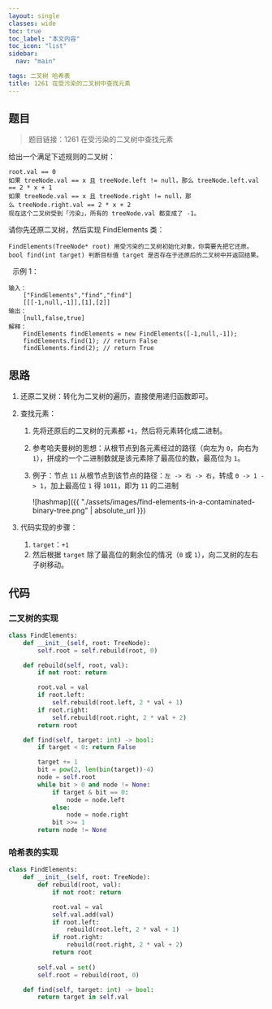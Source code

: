 ```yaml
---
layout: single
classes: wide
toc: true
toc_label: "本文内容"
toc_icon: "list"
sidebar:
  nav: "main"

tags: 二叉树 哈希表
title: 1261 在受污染的二叉树中查找元素
---
```


## 题目

> 题目链接：1261 在受污染的二叉树中查找元素

给出一个满足下述规则的二叉树：

    root.val == 0
    如果 treeNode.val == x 且 treeNode.left != null，那么 treeNode.left.val == 2 * x + 1
    如果 treeNode.val == x 且 treeNode.right != null，那么 treeNode.right.val == 2 * x + 2
    现在这个二叉树受到「污染」，所有的 treeNode.val 都变成了 -1。

请你先还原二叉树，然后实现 FindElements 类：

    FindElements(TreeNode* root) 用受污染的二叉树初始化对象，你需要先把它还原。
    bool find(int target) 判断目标值 target 是否存在于还原后的二叉树中并返回结果。
 
示例 1：

    输入：
        ["FindElements","find","find"]
        [[[-1,null,-1]],[1],[2]]
    输出：
        [null,false,true]
    解释：
        FindElements findElements = new FindElements([-1,null,-1]); 
        findElements.find(1); // return False 
        findElements.find(2); // return True 


## 思路 

1. 还原二叉树：转化为二叉树的遍历，直接使用递归函数即可。

2. 查找元素：
   1. 先将还原后的二叉树的元素都 `+1`，然后将元素转化成二进制。
   2. 参考哈夫曼树的思想：从根节点到各元素经过的路径（向左为 `0`，向右为 `1`），拼成的一个二进制数就是该元素除了最高位的数，最高位为 `1`。
   3. 例子：节点 `11` 从根节点到该节点的路径：`左 -> 右 -> 右`，转成 `0 -> 1 -> 1`，加上最高位 `1` 得 `1011`，即为 `11` 的二进制

        ![hashmap]({{ "./assets/images/find-elements-in-a-contaminated-binary-tree.png" | absolute_url }})

3. 代码实现的步骤：
   1. `target`：`+1`
   2. 然后根据 `target` 除了最高位的剩余位的情况（`0` 或 `1`），向二叉树的左右子树移动。

## 代码 

### 二叉树的实现

```python
class FindElements:
    def __init__(self, root: TreeNode):
        self.root = self.rebuild(root, 0)

    def rebuild(self, root, val):
        if not root: return

        root.val = val
        if root.left:
            self.rebuild(root.left, 2 * val + 1)
        if root.right:
            self.rebuild(root.right, 2 * val + 2)
        return root

    def find(self, target: int) -> bool:
        if target < 0: return False

        target += 1
        bit = pow(2, len(bin(target))-4)
        node = self.root
        while bit > 0 and node != None:
            if target & bit == 0:
                node = node.left
            else:
                node = node.right
            bit >>= 1
        return node != None

```

### 哈希表的实现

```python
class FindElements:
    def __init__(self, root: TreeNode):
        def rebuild(root, val):
            if not root: return

            root.val = val
            self.val.add(val)
            if root.left:
                rebuild(root.left, 2 * val + 1)
            if root.right:
                rebuild(root.right, 2 * val + 2)
            return root
        
        self.val = set()
        self.root = rebuild(root, 0)

    def find(self, target: int) -> bool:
        return target in self.val
```        
